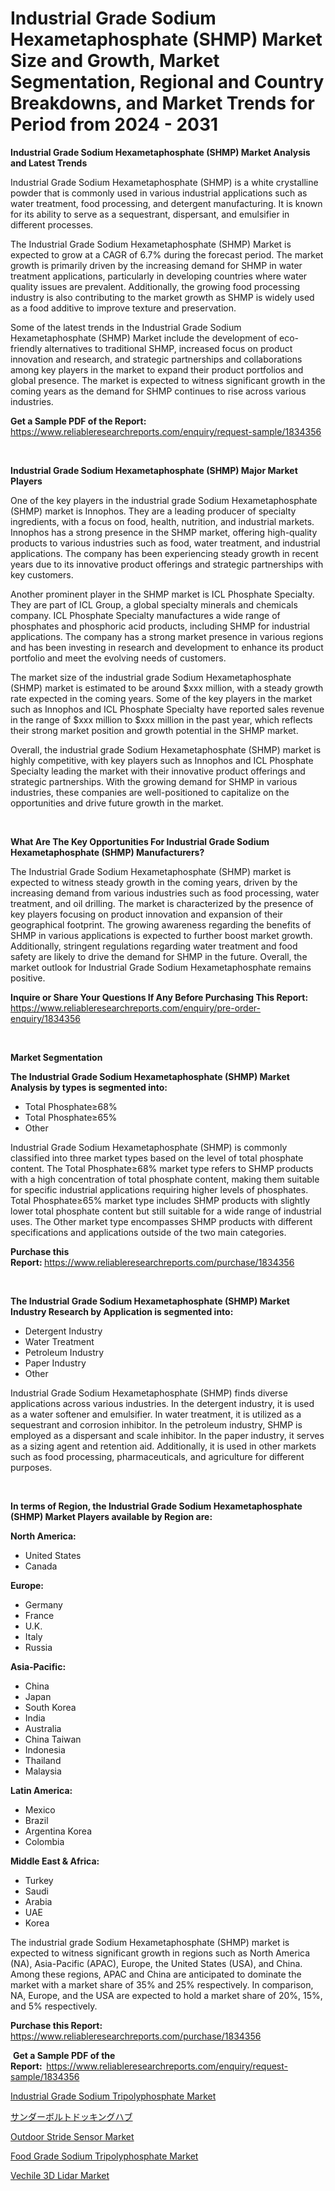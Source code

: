 <p><h1>Industrial Grade Sodium Hexametaphosphate (SHMP) Market Size and Growth, Market Segmentation, Regional and Country Breakdowns, and Market Trends for Period from 2024 -  2031</h1></p><p><strong>Industrial Grade Sodium Hexametaphosphate (SHMP) Market Analysis and Latest Trends</strong></p>
<p><p>Industrial Grade Sodium Hexametaphosphate (SHMP) is a white crystalline powder that is commonly used in various industrial applications such as water treatment, food processing, and detergent manufacturing. It is known for its ability to serve as a sequestrant, dispersant, and emulsifier in different processes.</p><p>The Industrial Grade Sodium Hexametaphosphate (SHMP) Market is expected to grow at a CAGR of 6.7% during the forecast period. The market growth is primarily driven by the increasing demand for SHMP in water treatment applications, particularly in developing countries where water quality issues are prevalent. Additionally, the growing food processing industry is also contributing to the market growth as SHMP is widely used as a food additive to improve texture and preservation.</p><p>Some of the latest trends in the Industrial Grade Sodium Hexametaphosphate (SHMP) Market include the development of eco-friendly alternatives to traditional SHMP, increased focus on product innovation and research, and strategic partnerships and collaborations among key players in the market to expand their product portfolios and global presence. The market is expected to witness significant growth in the coming years as the demand for SHMP continues to rise across various industries.</p></p>
<p><strong>Get a Sample PDF of the Report:&nbsp;</strong> <a href="https://www.reliableresearchreports.com/enquiry/request-sample/1834356">https://www.reliableresearchreports.com/enquiry/request-sample/1834356</a></p>
<p>&nbsp;</p>
<p><strong>Industrial Grade Sodium Hexametaphosphate (SHMP) Major Market Players</strong></p>
<p><p>One of the key players in the industrial grade Sodium Hexametaphosphate (SHMP) market is Innophos. They are a leading producer of specialty ingredients, with a focus on food, health, nutrition, and industrial markets. Innophos has a strong presence in the SHMP market, offering high-quality products to various industries such as food, water treatment, and industrial applications. The company has been experiencing steady growth in recent years due to its innovative product offerings and strategic partnerships with key customers.</p><p>Another prominent player in the SHMP market is ICL Phosphate Specialty. They are part of ICL Group, a global specialty minerals and chemicals company. ICL Phosphate Specialty manufactures a wide range of phosphates and phosphoric acid products, including SHMP for industrial applications. The company has a strong market presence in various regions and has been investing in research and development to enhance its product portfolio and meet the evolving needs of customers.</p><p>The market size of the industrial grade Sodium Hexametaphosphate (SHMP) market is estimated to be around $xxx million, with a steady growth rate expected in the coming years. Some of the key players in the market such as Innophos and ICL Phosphate Specialty have reported sales revenue in the range of $xxx million to $xxx million in the past year, which reflects their strong market position and growth potential in the SHMP market.</p><p>Overall, the industrial grade Sodium Hexametaphosphate (SHMP) market is highly competitive, with key players such as Innophos and ICL Phosphate Specialty leading the market with their innovative product offerings and strategic partnerships. With the growing demand for SHMP in various industries, these companies are well-positioned to capitalize on the opportunities and drive future growth in the market.</p></p>
<p>&nbsp;</p>
<p><strong>What Are The Key Opportunities For Industrial Grade Sodium Hexametaphosphate (SHMP) Manufacturers?</strong></p>
<p><p>The Industrial Grade Sodium Hexametaphosphate (SHMP) market is expected to witness steady growth in the coming years, driven by the increasing demand from various industries such as food processing, water treatment, and oil drilling. The market is characterized by the presence of key players focusing on product innovation and expansion of their geographical footprint. The growing awareness regarding the benefits of SHMP in various applications is expected to further boost market growth. Additionally, stringent regulations regarding water treatment and food safety are likely to drive the demand for SHMP in the future. Overall, the market outlook for Industrial Grade Sodium Hexametaphosphate remains positive.</p></p>
<p><strong>Inquire or Share Your Questions If Any Before Purchasing This Report:</strong> <a href="https://www.reliableresearchreports.com/enquiry/pre-order-enquiry/1834356">https://www.reliableresearchreports.com/enquiry/pre-order-enquiry/1834356</a></p>
<p>&nbsp;</p>
<p><strong>Market Segmentation</strong></p>
<p><strong>The Industrial Grade Sodium Hexametaphosphate (SHMP) Market Analysis by types is segmented into:</strong></p>
<p><ul><li>Total Phosphate≥68%</li><li>Total Phosphate≥65%</li><li>Other</li></ul></p>
<p><p>Industrial Grade Sodium Hexametaphosphate (SHMP) is commonly classified into three market types based on the level of total phosphate content. The Total Phosphate≥68% market type refers to SHMP products with a high concentration of total phosphate content, making them suitable for specific industrial applications requiring higher levels of phosphates. Total Phosphate≥65% market type includes SHMP products with slightly lower total phosphate content but still suitable for a wide range of industrial uses. The Other market type encompasses SHMP products with different specifications and applications outside of the two main categories.</p></p>
<p><strong>Purchase this Report:&nbsp;</strong><a href="https://www.reliableresearchreports.com/purchase/1834356">https://www.reliableresearchreports.com/purchase/1834356</a></p>
<p>&nbsp;</p>
<p><strong>The Industrial Grade Sodium Hexametaphosphate (SHMP) Market Industry Research by Application is segmented into:</strong></p>
<p><ul><li>Detergent Industry</li><li>Water Treatment</li><li>Petroleum Industry</li><li>Paper Industry</li><li>Other</li></ul></p>
<p><p>Industrial Grade Sodium Hexametaphosphate (SHMP) finds diverse applications across various industries. In the detergent industry, it is used as a water softener and emulsifier. In water treatment, it is utilized as a sequestrant and corrosion inhibitor. In the petroleum industry, SHMP is employed as a dispersant and scale inhibitor. In the paper industry, it serves as a sizing agent and retention aid. Additionally, it is used in other markets such as food processing, pharmaceuticals, and agriculture for different purposes.</p></p>
<p>&nbsp;</p>
<p><strong>In terms of Region, the Industrial Grade Sodium Hexametaphosphate (SHMP) Market Players available by Region are:</strong></p>
<p>
    <p> <strong> North America: </strong>
        <ul>
            <li>United States</li>
            <li>Canada</li>
        </ul>
        </p> 
    <p> <strong> Europe: </strong>
        <ul>
            <li>Germany</li>
            <li>France</li>
            <li>U.K.</li>
            <li>Italy</li>
            <li>Russia</li>
        </ul>
        </p> 
    <p> <strong> Asia-Pacific: </strong>
        <ul>
            <li>China</li>
            <li>Japan</li>
            <li>South Korea</li>
            <li>India</li>
            <li>Australia</li>
            <li>China Taiwan</li>
            <li>Indonesia</li>
            <li>Thailand</li>
            <li>Malaysia</li>
        </ul>
        </p> 
    <p> <strong> Latin America: </strong>
        <ul>
            <li>Mexico</li>
            <li>Brazil</li>
            <li>Argentina Korea</li>
            <li>Colombia</li>
        </ul>
        </p> 
    <p> <strong> Middle East & Africa: </strong>
        <ul>
            <li>Turkey</li>
            <li>Saudi</li>
            <li>Arabia</li>
            <li>UAE</li>
            <li>Korea</li>
        </ul>
    </p>
    </p>
<p><p>The industrial grade Sodium Hexametaphosphate (SHMP) market is expected to witness significant growth in regions such as North America (NA), Asia-Pacific (APAC), Europe, the United States (USA), and China. Among these regions, APAC and China are anticipated to dominate the market with a market share of 35% and 25% respectively. In comparison, NA, Europe, and the USA are expected to hold a market share of 20%, 15%, and 5% respectively.</p></p>
<p><strong>Purchase this Report: </strong><a href="https://www.reliableresearchreports.com/purchase/1834356">https://www.reliableresearchreports.com/purchase/1834356</a></p>
<p>&nbsp;<strong>Get a Sample PDF of the Report:&nbsp;&nbsp;</strong><a href="https://www.reliableresearchreports.com/enquiry/request-sample/1834356">https://www.reliableresearchreports.com/enquiry/request-sample/1834356</a></p>
<p><strong></strong></p>
<p><p><a href="https://github.com/guneycigdem35/Market-Research-Report-List-2/blob/main/industrial-grade-sodium-tripolyphosphate-market.md">Industrial Grade Sodium Tripolyphosphate Market</a></p><p><a href="https://github.com/ihabdkwlxs948/Market-Research-Report-List-1/blob/main/64306731390.md">サンダーボルトドッキングハブ</a></p><p><a href="https://issuu.com/reportprime-2/docs/outdoor-stride-sensor-market-size-2030.pptx">Outdoor Stride Sensor Market</a></p><p><a href="https://github.com/biheemgalvinlouises6hokrh3h/Market-Research-Report-List-1/blob/main/food-grade-sodium-tripolyphosphate-market.md">Food Grade Sodium Tripolyphosphate Market</a></p><p><a href="https://issuu.com/reportprime-2/docs/vechile-3d-lidar-market-size-2030.pptx">Vechile 3D Lidar Market</a></p></p>